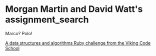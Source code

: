 # Morgan Martin and David Watt's assignment_search
Marco?  Polo!

[A data structures and algorithms Ruby challenge from the Viking Code School](http://www.vikingcodeschool.com)
